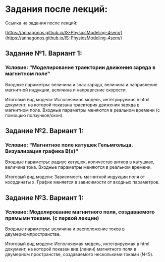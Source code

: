 # Задания после лекций:

Ссылка на задания после лекций:

[https://annagonos.github.io/IS-PhysicsModeling-4sem/](https://annagonos.github.io/IS-PhysicsModeling-4sem/)


## Задание №1. Вариант 1: 


### Условие: "Моделирование траектории движения заряда в магнитном поле"

Входные параметры: величина и знак заряда, величина и направление магнитной индукции, величина и направление скорости.

Итоговый вид модели: Исполняемая модель, интегрируемая в html документ, на которой показана траектория движения заряда в магнитном поле. Входные параметры меняются в реальном времени (с помощью ползунков/окон). 


## Задание №2. Вариант 1:


### Условие: "Магнитное поле катушек Гельмгольца. Визуализация графика B(x)"

Входные параметры: радиус катушек, количество витков в катушках, величина тока. Входные параметры меняются в реальном времени.

Итоговый вид модели: Зависимость магнитной индукции поля от координаты x. График меняется в зависимости от входных параметров.


## Задание №3. Вариант 1:


### Условие: Моделирование магнитного поля, создаваемого прямыми токами. (с первой лекции)

Входные параметры: величина и расположение токов в двумерномпространстве.

Итоговый вид модели: Исполняемая модель, интегрируемая в html документ, на которой показан вид (линии) магнитного поля в двумерном пространстве, создаваемого несколькими токами (N<5). 
